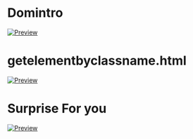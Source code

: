 # Domintro
[![Preview](https://img.shields.io/badge/Preview-green?style=for-the-badge&logo=github)](https://siddu-06-0405.github.io/js/domintro.html)

# getelementbyclassname.html
[![Preview](https://img.shields.io/badge/Preview-green?style=for-the-badge&logo=github)](https://siddu-06-0405.github.io/js/getelementbyclassname.html)

# Surprise For you

[![Preview](https://img.shields.io/badge/Preview-green?style=for-the-badge&logo=github)](https://siddu-06-0405.github.io/js/actionpage.html)